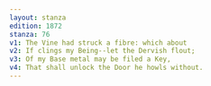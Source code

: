 ```yaml
---
layout: stanza
edition: 1872
stanza: 76
v1: The Vine had struck a fibre: which about
v2: If clings my Being--let the Dervish flout;
v3: Of my Base metal may be filed a Key,
v4: That shall unlock the Door he howls without.
---
```

